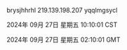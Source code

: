 brysjhhrhl 219.139.198.207 yqqlmgsycl

2024年 09月 27日 星期五 10:10:01 CST

2024年 09月 27日 星期五 02:10:01 GMT
